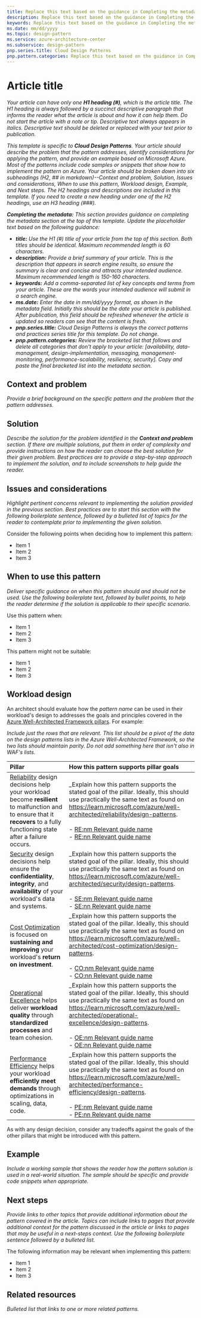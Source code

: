 ```yaml
---
title: Replace this text based on the guidance in Completing the metadata under the Article Title section.   
description: Replace this text based on the guidance in Completing the metadata under the Article Title section.
keywords: Replace this text based on the guidance in Completing the metadata under the Article Title section.
ms.date: mm/dd/yyyy
ms.topic: design-pattern
ms.service: azure-architecture-center
ms.subservice: design-pattern
pnp.series.title: Cloud Design Patterns
pnp.pattern.categories: Replace this text based on the guidance in Completing the metadata under the Article Title section.
---
```


# Article title

_Your article can have only one **H1 heading (#)**, which is the article title. The H1 heading is always followed by a succinct descriptive paragraph that informs the reader what the article is about and how it can help them. Do not start the article with a note or tip. Descriptive text always appears in italics. Descriptive text should be deleted or replaced with your text prior to publication._

_This template is specific to **Cloud Design Patterns**. Your article should describe the problem that the pattern addresses, identify considerations for applying the pattern, and provide an example based on Microsoft Azure. Most of the patterns include code samples or snippets that show how to implement the pattern on Azure. Your article should be broken down into six subheadings (H2, ## in markdown)--Context and problem, Solution, Issues and considerations, When to use this pattern, Workload design, Example, and Next steps. The H2 headings and descriptions are included in this template. If you need to create a new heading under one of the H2 headings, use an H3 heading (###)._

_**Completing the metadata:**_
_This section provides guidance on completing the metadata section at the top of this template. Update the placeholder text based on the following guidance:_

- _**title:** Use the H1 (#) title of your article from the top of this section. Both titles should be identical. Maximum recommended length is 60 characters._
- _**description:** Provide a brief summary of your article. This is the description that appears in search engine results, so ensure the summary is clear and concise and attracts your intended audience. Maximum recommended length is 150-160 characters._
- _**keywords:** Add a comma-separated list of key concepts and terms from your article. These are the words your intended audience will submit in a search engine._
- _**ms.date:** Enter the date in mm/dd/yyyy format, as shown in the metadata field. Initially this should be the date your article is published. After publication, this field should be refreshed whenever the article is updated so readers can see that the content is fresh._
- _**pnp.series.title:** Cloud Design Patterns is always the correct patterns and practices series title for this template. Do not change._
- _**pnp.pattern.categories:** Review the bracketed list that follows and delete all categories that don't apply to your article: [availability, data-management, design-implementation, messaging, management-monitoring, performance-scalability, resiliency, security]. Copy and paste the final bracketed list into the metadata section._

## Context and problem

_Provide a brief background on the specific pattern and the problem that the pattern addresses._

## Solution

_Describe the solution for the problem identified in the **Context and problem** section. If there are multiple solutions, put them in order of complexity and provide instructions on how the reader can choose the best solution for their given problem. Best practices are to provide a step-by-step approach to implement the solution, and to include screenshots to help guide the reader._

## Issues and considerations

_Highlight pertinent concerns relevant to implementing the solution provided in the previous section. Best practices are to start this section with the following boilerplate sentence, followed by a bulleted list of topics for the reader to contemplate prior to implementing the given solution._

Consider the following points when deciding how to implement this pattern:

- Item 1
- Item 2
- Item 3

## When to use this pattern

_Deliver specific guidance on when this pattern should and should not be used. Use the following boilerplate text, followed by bullet points, to help the reader determine if the solution is applicable to their specific scenario._

Use this pattern when:

- Item 1
- Item 2
- Item 3

This pattern might not be suitable:

- Item 1
- Item 2
- Item 3

## Workload design

An architect should evaluate how the _pattern name_ can be used in their workload's design to addresses the goals and principles covered in the [Azure Well-Architected Framework pillars](/azure/well-architected/pillars). For example:

_Include just the rows that are relevant. This list should be a pivot of the data on the design patterns lists in the Azure Well-Architected Framework, so the two lists should maintain parity. Do not add something here that isn't also in WAF's lists._

| Pillar | How this pattern supports pillar goals |
| :----- | :------------------------------------- |
| [Reliability](/azure/well-architected/reliability/checklist) design decisions help your workload become **resilient** to malfunction and to ensure that it **recovers** to a fully functioning state after a failure occurs. | _Explain how this pattern supports the stated goal of the pillar. Ideally, this should use practically the same text as found on <https://learn.microsoft.com/azure/well-architected/reliability/design-patterns>.<br/><br/> - [RE:nm Relevant guide name]()<br/> - [RE:nn Relevant guide name]() |
| [Security](/azure/well-architected/security/checklist) design decisions help ensure the **confidentiality**, **integrity**, and **availability** of your workload's data and systems. | _Explain how this pattern supports the stated goal of the pillar. Ideally, this should use practically the same text as found on <https://learn.microsoft.com/azure/well-architected/security/design-patterns>.<br/><br/> - [SE:nm Relevant guide name]()<br/> - [SE:nn Relevant guide name]() |
| [Cost Optimization](/azure/well-architected/cost-optimization/checklist) is focused on **sustaining and improving** your workload's **return on investment**. | _Explain how this pattern supports the stated goal of the pillar. Ideally, this should use practically the same text as found on <https://learn.microsoft.com/azure/well-architected/cost-optimization/design-patterns>.<br/><br/> - [CO:nm Relevant guide name]()<br/> - [CO:nn Relevant guide name]() |
| [Operational Excellence](/azure/well-architected/operational-excellence/checklist) helps deliver **workload quality** through **standardized processes** and team cohesion. | _Explain how this pattern supports the stated goal of the pillar. Ideally, this should use practically the same text as found on <https://learn.microsoft.com/azure/well-architected/operational-excellence/design-patterns>.<br/><br/> - [OE:nm Relevant guide name]()<br/> - [OE:nn Relevant guide name]() |
| [Performance Efficiency](/azure/well-architected/performance-efficiency/checklist) helps your workload **efficiently meet demands** through optimizations in scaling, data, code. | _Explain how this pattern supports the stated goal of the pillar. Ideally, this should use practically the same text as found on <https://learn.microsoft.com/azure/well-architected/performance-efficiency/design-patterns>.<br/><br/> - [PE:nm Relevant guide name]()<br/> - [PE:nn Relevant guide name]() |

As with any design decision, consider any tradeoffs against the goals of the other pillars that might be introduced with this pattern.

## Example

_Include a working sample that shows the reader how the pattern solution is used in a real-world situation. The sample should be specific and provide code snippets when appropriate._

## Next steps

_Provide links to other topics that provide additional information about the pattern covered in the article. Topics can include links to pages that provide additional context for the pattern discussed in the article or links to pages that may be useful in a next-steps context. Use the following boilerplate sentence followed by a bulleted list._

The following information may be relevant when implementing this pattern:

- Item 1
- Item 2
- Item 3

## Related resources

_Bulleted list that links to one or more related patterns._
